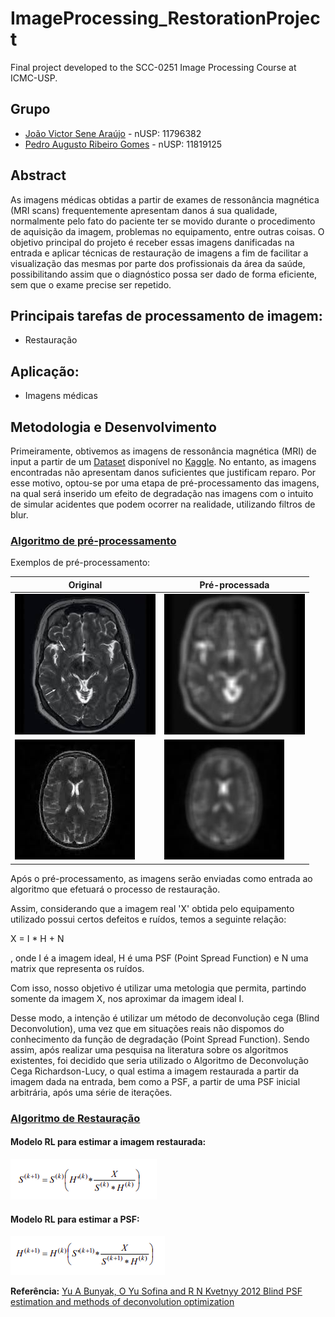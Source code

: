 # ImageProcessing_RestorationProject
Final project developed to the SCC-0251 Image Processing Course at ICMC-USP.

## Grupo
 * [João Victor Sene Araújo](https://github.com/JoaoVSene) - nUSP: 11796382
 * [Pedro Augusto Ribeiro Gomes](https://github.com/pedroaurgomes) - nUSP: 11819125

## Abstract 

As imagens médicas obtidas a partir de exames de ressonância magnética (MRI scans) frequentemente apresentam danos á sua qualidade, normalmente pelo fato 
do paciente ter se movido durante o procedimento de aquisição da imagem, problemas no equipamento, entre outras coisas. O objetivo principal do projeto é receber essas imagens
danificadas na entrada e aplicar técnicas de restauração de imagens a fim de facilitar a visualização das mesmas por parte dos profissionais da área da
saúde, possibilitando assim que o diagnóstico possa ser dado de forma eficiente, sem que o exame precise ser repetido.

## Principais tarefas de processamento de imagem:
 * Restauração 

## Aplicação:
 * Imagens médicas

## Metodologia e Desenvolvimento

Primeiramente, obtivemos as imagens de ressonância magnética (MRI) de input a partir de um [Dataset](https://www.kaggle.com/datasets/navoneel/brain-mri-images-for-brain-tumor-detection) disponível no [Kaggle](https://www.kaggle.com/). No entanto, as imagens encontradas não apresentam danos suficientes 
que justificam reparo. Por esse motivo, optou-se por uma etapa de pré-processamento das imagens, na qual será inserido um efeito de degradação nas imagens com o intuito de simular acidentes que podem ocorrer na realidade, utilizando filtros de blur.

### [Algoritmo de pré-processamento](./src/PreProcBlurring.ipynb)

Exemplos de pré-processamento: <br>

| Original | Pré-processada|
|----------|---------------|
|![Imagem 3 Original ](./assets/Original3.jpg)|![Imagem 3 Blurred ](./assets/Blurred3.jpg)|
|![Imagem 6 Original ](./assets/Original6.jpg)|![Imagem 6 Blurred ](./assets/Blurred6.jpg)|


Após o pré-processamento, as imagens serão enviadas como entrada ao algoritmo que efetuará o processo de restauração.

Assim, considerando que a imagem real 'X' obtida pelo equipamento utilizado possui certos defeitos e ruídos, temos a seguinte relação:

X = I * H + N

, onde I é a imagem ideal, H é uma PSF (Point Spread Function) e N uma matrix que representa os ruídos.

Com isso, nosso objetivo é utilizar uma metologia que permita, partindo somente da imagem X, nos aproximar da imagem ideal I.

Desse modo, a intenção é utilizar um método de deconvolução cega (Blind Deconvolution), uma vez que em situações reais não dispomos do conhecimento
da função de degradação (Point Spread Function). Sendo assim, após realizar uma pesquisa na literatura sobre os algoritmos existentes, foi decidido
que seria utilizado o Algoritmo de Deconvolução Cega Richardson-Lucy, o qual estima a imagem restaurada a partir da imagem dada na entrada, bem como
a PSF, a partir de uma PSF inicial arbitrária, após uma série de iterações.

### [Algoritmo de Restauração](./src/PartialResultsRestorationRL.ipynb)

#### Modelo RL para estimar a imagem restaurada: <br>

![modelo para estimar a imagem restaurada](./assets/EquacaoEstimarImg.png)

#### Modelo RL  para estimar a PSF: <br>
![modelo para estimar a PSF](./assets/EquacaoEstimarPSF.png)

**Referência:**
[Yu A Bunyak, O Yu Sofina and R N Kvetnyy 2012 Blind PSF estimation and methods of deconvolution optimization](https://arxiv.org/ftp/arxiv/papers/1206/1206.3594.pdf)

